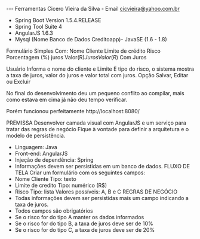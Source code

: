 --- Ferramentas 
Cicero Vieira da Silva - Email cicvieira@yahoo.com.br

- Spring Boot Version 1.5.4.RELEASE
- Spring Tool Suite 4
- AngularJS 1.6.3
- Mysql (Nome Banco de Dados Creditoapp)- JavaSE (1.6 - 1.8)

Formulário Simples
Com:
Nome Cliente
Limite de crédito
Risco
Porcentagem (%) juros
Valor(R$) Juros
Valor(R$) Com Juros

Usuário Informa o nome do cliente e Limite
E tipo do risco, o sistema mostra a taxa de juros, valor do juros e valor total com juros.
Opção Salvar, Editar ou Excluir

No final do desenvolvimento deu um pequeno conflito ao compilar, mais como estava em cima já 
não deu tempo verificar.

Porém funcionou perfeitamente
http://localhost:8080/



PREMISSA
Desenvolver camada visual com AngularJS e um serviço para tratar das
regras de negócio
Fique à vontade para definir a arquitetura e o modelo de persistência.
- Linguagem: Java
- Front-end: AngularJS
- Injeção de dependência: Spring
- Informações devem ser persistidas em um banco de dados.
FLUXO DE TELA
Criar um formulário com os seguintes campos:
- Nome Cliente
Tipo: texto
- Limite de credito
Tipo: numérico (R$)
- Risco
Tipo: lista
Valores possíveis: A, B e C
REGRAS DE NEGÓCIO
- Todas informações devem ser persistidas mais um campo indicando a
taxa de juros.
- Todos campos são obrigatórios
- Se o risco for do tipo A manter os dados informados
- Se o risco for do tipo B, a taxa de juros deve ser de 10%
- Se o risco for do tipo C, a taxa de juros deve ser de 20%
















